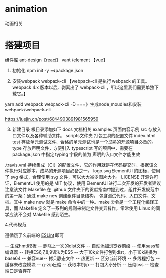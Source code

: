 <!--
 * @Author: your name
 * @Date: 2021-08-14 16:11:40
 * @LastEditTime: 2021-08-14 20:11:26
 * @LastEditors: Please set LastEditors
 * @Description: In User Settings Edit
 * @FilePath: /animation/README.md
-->
# animation
动画相关

# 搭建项目
组件库  ant-design【react】  vant /element 【vue】

1. 初始化
npm init -y    ==>package.json

2. 安装webpack webpack-cli
【webpack-cli 是执行 webpack 的工具。webpack 4.x 版本以后，剥离出了 webpack-cli ，所以这里我们需要单独下载它。】

yarn add webpack webpack-cli -D    ===》生成node_moudles和安装webpack/webpack-cli


https://juejin.cn/post/6844903891981565959

3. 新建目录
根目录添加如下
docs                 文档相关
examples              页面内容示例
src                   存放入口文件以及各种辅助文件。
scripts文件夹          打包工具的配置文件
index.html
test                  存放单元测试文件，合格的单元测试也是一个成熟的开源项目必备的。
type                 存放声明文件，方便引入 typescript 写的项目中，需要在 package.json
                    中指定 typing 字段的值为 声明的入口文件才能生效

.travis.yml         持续集成（CI）的配置文件，它的作用就是在代码提交时，根据该文件执行对应脚本，成熟的开源项目必备之一。
logo.svg           ElementUI 的图标，使用了 svg 格式，合理使用 svg 文件，可以大大减少图片大小。
LICENSE            开源许可证，ElementUI 使用的是 MIT 协议，使用 ElementUI 进行二次开发的开发者建议注意该文件
Makefile           在 .github 文件夹下的贡献指南中提到过，组件开发规范中的第一条：通过 make new 创建组件目录结构，
                   包含测试代码、入口文件、文档。其中 make new 就是 make 命令中的一种。make 命令是一个工程化编译工具，而 Makefile 定义了一系列的规则来制定文件变异操作，常常使用 Linux 的同学应该不会对 Makefile 感到陌生。

4.代码规范

遵循饿了么前端的 [ESLint](https://github.com/ElemeFE/eslint-config-elemefe) 即可



-- 生成hmtl模板
-- 删除上一次的dist文件
-- 自动添加浏览器前缀
-- 使用sass预编译器
-- 转换ES6,7,8,9语法为ES5
-- 大于10k文件打包到dist，小于10k转换为base64
-- 兼容vue-- 拷贝静态文件
-- 热更新
-- 区分当前环境
-- 多线程打包
-- 缓存未改变模块
-- g-zip压缩
-- 获取本机ip
-- 打包大小分析
-- 压缩css
-- 检查端口是否存在



